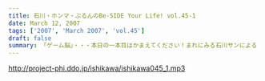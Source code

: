 ```yaml
---
title: 石川・ホンマ・ぶるんのBe-SIDE Your Life! vol.45-1
date: March 12, 2007
tags: ['2007', 'March 2007', 'vol.45']
draft: false
summary: 「ゲーム脳」・・・本日の一本目はかまえてください！まれにみる石川サンによる「ゲーム」トークです！キャバクラにおける「恋愛ゲーム」ではなくピコピコやるあれです！こころしてかかってください！！（ゲーム興味ない人も聴いてね。とにかく大問題なんです。）NAMAE
---
```


http://project-phi.ddo.jp/ishikawa/ishikawa045_1.mp3
